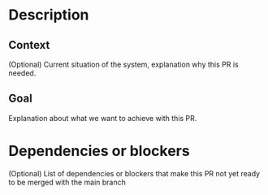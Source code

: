 # Description

## Context

(Optional) Current situation of the system, explanation why this PR is needed.

## Goal

Explanation about what we want to achieve with this PR.

# Dependencies or blockers

(Optional) List of dependencies or blockers that make this PR not yet ready to be merged with the main branch